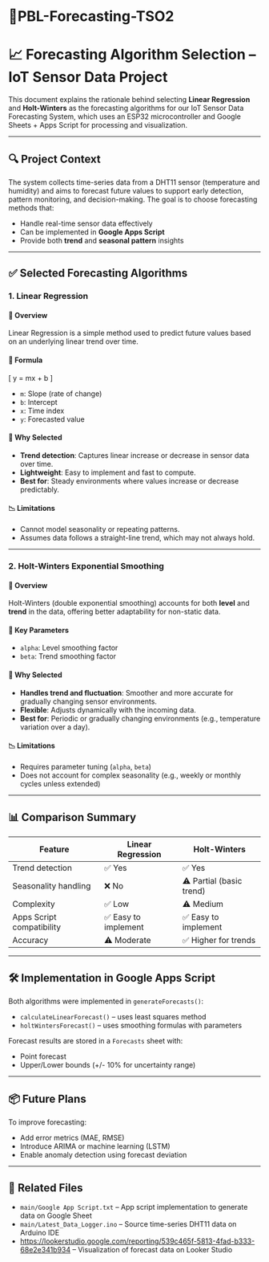 # 📡PBL-Forecasting-TSO2

# 📈 Forecasting Algorithm Selection – IoT Sensor Data Project

This document explains the rationale behind selecting **Linear Regression** and **Holt-Winters** as the forecasting algorithms for our IoT Sensor Data Forecasting System, which uses an ESP32 microcontroller and Google Sheets + Apps Script for processing and visualization.

---

## 🔍 Project Context

The system collects time-series data from a DHT11 sensor (temperature and humidity) and aims to forecast future values to support early detection, pattern monitoring, and decision-making. The goal is to choose forecasting methods that:
- Handle real-time sensor data effectively
- Can be implemented in **Google Apps Script**
- Provide both **trend** and **seasonal pattern** insights

---

## ✅ Selected Forecasting Algorithms

### 1. **Linear Regression**

#### 📌 Overview
Linear Regression is a simple method used to predict future values based on an underlying linear trend over time.

#### 📐 Formula
\[
y = mx + b
\]

- `m`: Slope (rate of change)
- `b`: Intercept
- `x`: Time index
- `y`: Forecasted value

#### 🧠 Why Selected
- **Trend detection**: Captures linear increase or decrease in sensor data over time.
- **Lightweight**: Easy to implement and fast to compute.
- **Best for**: Steady environments where values increase or decrease predictably.

#### 📉 Limitations
- Cannot model seasonality or repeating patterns.
- Assumes data follows a straight-line trend, which may not always hold.

---

### 2. **Holt-Winters Exponential Smoothing**

#### 📌 Overview
Holt-Winters (double exponential smoothing) accounts for both **level** and **trend** in the data, offering better adaptability for non-static data.

#### 🧮 Key Parameters
- `alpha`: Level smoothing factor
- `beta`: Trend smoothing factor

#### 🧠 Why Selected
- **Handles trend and fluctuation**: Smoother and more accurate for gradually changing sensor environments.
- **Flexible**: Adjusts dynamically with the incoming data.
- **Best for**: Periodic or gradually changing environments (e.g., temperature variation over a day).

#### 📉 Limitations
- Requires parameter tuning (`alpha`, `beta`)
- Does not account for complex seasonality (e.g., weekly or monthly cycles unless extended)

---

## 📊 Comparison Summary

| Feature                  | Linear Regression      | Holt-Winters              |
|--------------------------|------------------------|---------------------------|
| Trend detection          | ✅ Yes                 | ✅ Yes                    |
| Seasonality handling     | ❌ No                  | ⚠️ Partial (basic trend)  |
| Complexity               | ✅ Low                 | ⚠️ Medium                 |
| Apps Script compatibility| ✅ Easy to implement   | ✅ Easy to implement      |
| Accuracy                 | ⚠️ Moderate            | ✅ Higher for trends      |

---

## 🛠 Implementation in Google Apps Script

Both algorithms were implemented in `generateForecasts()`:

- `calculateLinearForecast()` – uses least squares method
- `holtWintersForecast()` – uses smoothing formulas with parameters

Forecast results are stored in a `Forecasts` sheet with:
- Point forecast
- Upper/Lower bounds (+/- 10% for uncertainty range)

---

## 📦 Future Plans
To improve forecasting:
- Add error metrics (MAE, RMSE)
- Introduce ARIMA or machine learning (LSTM)
- Enable anomaly detection using forecast deviation

---

## 📁 Related Files
- `main/Google App Script.txt` – App script implementation to generate data on Google Sheet
- `main/Latest_Data_Logger.ino` – Source time-series DHT11 data on Arduino IDE
- https://lookerstudio.google.com/reporting/539c465f-5813-4fad-b333-68e2e341b934 – Visualization of forecast data on Looker Studio

